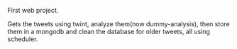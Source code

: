 First web project. 

Gets the tweets using twint, analyze them(now dummy-analysis), then store them in a mongodb and clean the database for older tweets, all using scheduler.

